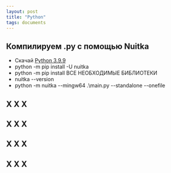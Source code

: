 ```yaml
---
layout: post
title: "Python"
tags: documents
---
```


## Компилируем .py с помощью Nuitka 
- Скачай [Python 3.9.9](https://www.python.org/ftp/python/3.9.9/python-3.9.9-amd64.exe)
- python -m pip install -U nuitka
- python -m pip install ВСЕ НЕОБХОДИМЫЕ БИБЛИОТЕКИ
- nuitka --version
- python -m nuitka --mingw64 .\main.py --standalone --onefile

## X X X

## X X X

## X X X

## X X X